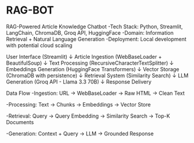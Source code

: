 # RAG-BOT
RAG-Powered Article Knowledge Chatbot
-Tech Stack: Python, Streamlit, LangChain, ChromaDB, Groq API, HuggingFace
-Domain: Information Retrieval + Natural Language Generation
-Deployment: Local development with potential cloud scaling


User Interface (Streamlit)
    ↓
Article Ingestion (WebBaseLoader + BeautifulSoup)
    ↓
Text Processing (RecursiveCharacterTextSplitter)
    ↓
Embeddings Generation (HuggingFace Transformers)
    ↓
Vector Storage (ChromaDB with persistence)
    ↓
Retrieval System (Similarity Search)
    ↓
LLM Generation (Groq API - Llama 3.3 70B)
    ↓
Response Delivery


Data Flow
-Ingestion: URL → WebBaseLoader → Raw HTML → Clean Text

-Processing: Text → Chunks → Embeddings → Vector Store

-Retrieval: Query → Query Embedding → Similarity Search → Top-K Documents

-Generation: Context + Query → LLM → Grounded Response
